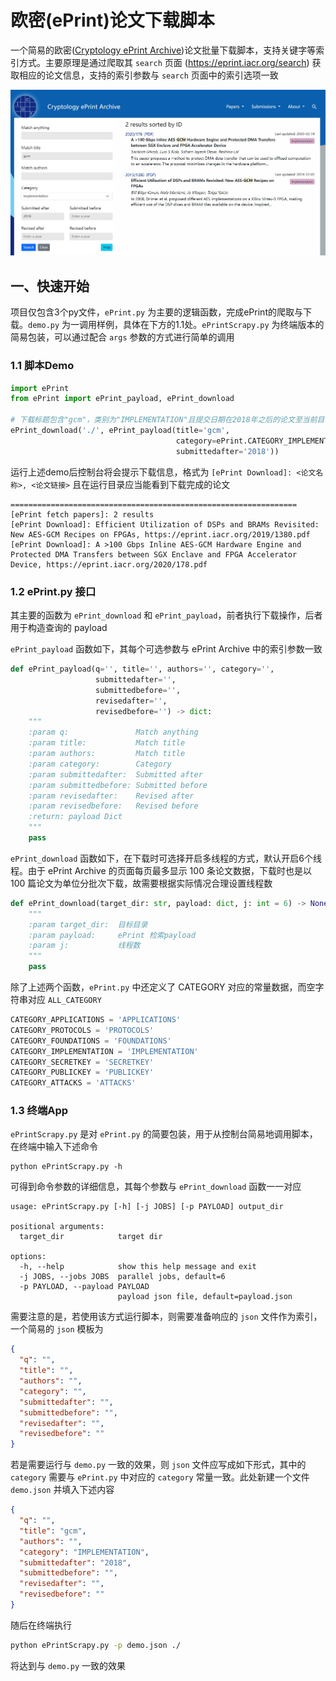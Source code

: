 # 欧密(ePrint)论文下载脚本

一个简易的欧密([Cryptology ePrint Archive](https://eprint.iacr.org/))论文批量下载脚本，支持关键字等索引方式。主要原理是通过爬取其 `search` 页面 (https://eprint.iacr.org/search) 获取相应的论文信息，支持的索引参数与 `search` 页面中的索引选项一致

![ePrint gcm](./eprint.jpg)

## 一、快速开始

项目仅包含3个py文件，`ePrint.py` 为主要的逻辑函数，完成ePrint的爬取与下载。`demo.py` 为一调用样例，具体在下方的1.1处。`ePrintScrapy.py` 为终端版本的简易包装，可以通过配合 `args` 参数的方式进行简单的调用

### 1.1 脚本Demo

```python
import ePrint
from ePrint import ePrint_payload, ePrint_download

# 下载标题包含"gcm"，类别为"IMPLEMENTATION"且提交日期在2018年之后的论文至当前目录./
ePrint_download('./', ePrint_payload(title='gcm',
                                     category=ePrint.CATEGORY_IMPLEMENTATION,
                                     submittedafter='2018'))
```

运行上述demo后控制台将会提示下载信息，格式为 `[ePrint Download]: <论文名称>, <论文链接>`
且在运行目录应当能看到下载完成的论文

```
================================================================
[ePrint fetch papers]: 2 results
[ePrint Download]: Efficient Utilization of DSPs and BRAMs Revisited: New AES-GCM Recipes on FPGAs, https://eprint.iacr.org/2019/1380.pdf
[ePrint Download]: A >100 Gbps Inline AES-GCM Hardware Engine and Protected DMA Transfers between SGX Enclave and FPGA Accelerator Device, https://eprint.iacr.org/2020/178.pdf
```

### 1.2 ePrint.py 接口

其主要的函数为 `ePrint_download` 和 `ePrint_payload`，前者执行下载操作，后者用于构造查询的 payload

`ePrint_payload` 函数如下，其每个可选参数与 ePrint Archive 中的索引参数一致

```python
def ePrint_payload(q='', title='', authors='', category='',
                   submittedafter='',
                   submittedbefore='',
                   revisedafter='',
                   revisedbefore='') -> dict:
    """
    :param q:               Match anything
    :param title:           Match title
    :param authors:         Match title
    :param category:        Category
    :param submittedafter:  Submitted after
    :param submittedbefore: Submitted before
    :param revisedafter:    Revised after
    :param revisedbefore:   Revised before
    :return: payload Dict
    """
    pass
```

`ePrint_download` 函数如下，在下载时可选择开启多线程的方式，默认开启6个线程。由于 ePrint Archive 的页面每页最多显示 100 条论文数据，下载时也是以 100 篇论文为单位分批次下载，故需要根据实际情况合理设置线程数

```python
def ePrint_download(target_dir: str, payload: dict, j: int = 6) -> None:
    """
    :param target_dir:  目标目录
    :param payload:     ePrint 检索payload
    :param j:           线程数
    """
    pass
```

除了上述两个函数，`ePrint.py` 中还定义了 CATEGORY 对应的常量数据，而空字符串对应 `ALL_CATEGORY`

```python
CATEGORY_APPLICATIONS = 'APPLICATIONS'
CATEGORY_PROTOCOLS = 'PROTOCOLS'
CATEGORY_FOUNDATIONS = 'FOUNDATIONS'
CATEGORY_IMPLEMENTATION = 'IMPLEMENTATION'
CATEGORY_SECRETKEY = 'SECRETKEY'
CATEGORY_PUBLICKEY = 'PUBLICKEY'
CATEGORY_ATTACKS = 'ATTACKS'
```

### 1.3 终端App

`ePrintScrapy.py` 是对 `ePrint.py` 的简要包装，用于从控制台简易地调用脚本，在终端中输入下述命令

```
python ePrintScrapy.py -h
```

可得到命令参数的详细信息，其每个参数与 `ePrint_download` 函数一一对应

```
usage: ePrintScrapy.py [-h] [-j JOBS] [-p PAYLOAD] output_dir

positional arguments:
  target_dir            target dir

options:
  -h, --help            show this help message and exit
  -j JOBS, --jobs JOBS  parallel jobs, default=6
  -p PAYLOAD, --payload PAYLOAD
                        payload json file, default=payload.json
```

需要注意的是，若使用该方式运行脚本，则需要准备响应的 `json` 文件作为索引，一个简易的 `json` 模板为

```json
{
  "q": "",
  "title": "",
  "authors": "",
  "category": "",
  "submittedafter": "",
  "submittedbefore": "",
  "revisedafter": "",
  "revisedbefore": ""
}
```

若是需要运行与 `demo.py` 一致的效果，则 `json` 文件应写成如下形式，其中的 `category` 需要与 `ePrint.py` 中对应的 `category` 常量一致。此处新建一个文件 `demo.json` 并填入下述内容

```json
{
  "q": "",
  "title": "gcm",
  "authors": "",
  "category": "IMPLEMENTATION",
  "submittedafter": "2018",
  "submittedbefore": "",
  "revisedafter": "",
  "revisedbefore": ""
}
```

随后在终端执行

```bash
python ePrintScrapy.py -p demo.json ./
```

将达到与 `demo.py` 一致的效果
